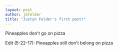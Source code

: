 ```yaml
--- 
layout: post
author: jbfelder
title: "Justyn Felder's first post!"
---
```

Pineapples don't go on pizza

Edit (5-22-17): Pineapples still don't belong on pizza
